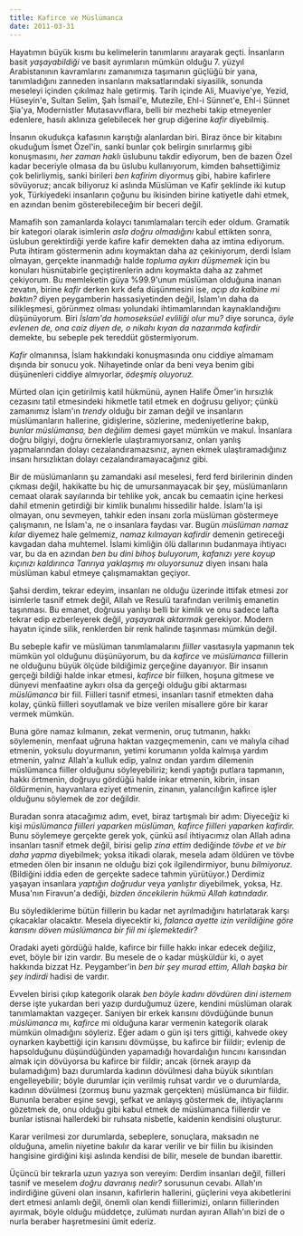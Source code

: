 ```yaml
---
title: Kafirce ve Müslümanca
date: 2011-03-31
---
```


Hayatımın büyük kısmı bu kelimelerin tanımlarını arayarak geçti.
İnsanların basit *yaşayabildiği* ve basit ayrımların mümkün olduğu 7.
yüzyıl Arabistanının kavramlarını zamanımıza taşımanın güçlüğü bir yana,
tanımladığını zanneden insanların maksatlarındaki siyasilik, sonunda
meseleyi içinden çıkılmaz hale getirmiş. Tarih içinde Ali, Muaviye'ye,
Yezid, Hüseyin'e, Sultan Selim, Şah İsmail'e, Mutezile, Ehl-i Sünnet'e,
Ehl-i Sünnet Şia'ya, Modernistler Mutasavvıflara, belli bir mezhebi
takip etmeyenler edenlere, hasılı aklınıza gelebilecek her grup diğerine
*kafir* diyebilmiş.

İnsanın okudukça kafasının karıştığı alanlardan biri. Biraz önce bir
kitabını okuduğum İsmet Özel'in, sanki bunlar çok belirgin sınırlarmış
gibi konuşmasını, *her zaman haklı* üslubunu takdir ediyorum, ben de
bazen Özel kadar beceriyle olmasa da bu üslubu kullanıyorum, kimden
bahsettiğimiz çok belirliymiş, sanki birileri *ben kafirim* diyormuş
gibi, habire kafirlere sövüyoruz; ancak biliyoruz ki aslında Müslüman ve
Kafir şeklinde iki kutup yok, Türkiyedeki insanların çoğunu bu ikisinden
birine katiyetle dahi etmek, en azından benim gösterebileceğim bir
beceri değil.

Mamafih son zamanlarda kolaycı tanımlamaları tercih eder oldum. Gramatik
bir kategori olarak isimlerin *asla doğru olmadığını* kabul ettikten
sonra, üslubun gerektirdiği yerde kafire kafir demekten daha az imtina
ediyorum. Puta ihtiram göstermenin adını koymaktan daha az çekiniyorum,
derdi İslam olmayan, gerçekte inanmadığı halde *topluma aykırı düşmemek*
için bu konuları hüsnütabirle geçiştirenlerin adını koymakta daha az
zahmet çekiyorum. Bu memleketin güya %99.9'unun müslüman olduğuna inanan
zevatın, birine *kafir* derken kırk defa düşünmesini ise, *açıp da
kalbine mi baktın?* diyen peygamberin hassasiyetinden değil, İslam'ın
daha da silikleşmesi, görünmez olması yolundaki ihtimamlarından
kaynaklandığını düşünüyorum. Biri *İslam'da homoseksüel evliliği olur
mu?* diye sorunca, *öyle evlenen de, ona caiz diyen de, o nikahı kıyan
da nazarımda kafirdir* demekte, bu sebeple pek tereddüt göstermiyorum.

*Kafir* olmanınsa, İslam hakkındaki konuşmasında onu ciddiye almamam
dışında bir sonucu yok. Nihayetinde onlar da beni veya benim gibi
düşünenleri ciddiye almıyorlar, *ödeşmiş oluyoruz.*

Mürted olan için getirilmiş katil hükmünü, aynen Halife Ömer'in
hırsızlık cezasını tatil etmesindeki hikmetle tatil etmek en doğrusu
geliyor; çünkü zamanımız İslam'ın *trendy* olduğu bir zaman değil ve
insanların müslümanların hallerine, gidişlerine, sözlerine,
medeniyetlerine bakıp, *bunlar müslümansa, ben değilim* demesi gayet
mümkün ve makul. İnsanlara doğru bilgiyi, doğru örneklerle
ulaştıramıyorsanız, onları yanlış yapmalarından dolayı
cezalandıramazsınız, aynen ekmek ulaştıramadığınız insanı hırsızlıktan
dolayı cezalandıramayacağınız gibi.

Bir de müslümanların şu zamandaki asıl meselesi, ferd ferd birilerinin
dinden çıkması değil, hakikatte bu hiç de umursanmayacak bir şey,
müslümanların cemaat olarak sayılarında bir tehlike yok, ancak bu
cemaatin içine herkesi dahil etmenin getirdiği bir kimlik bunalımı
hissedilir halde. İslam'la işi olmayan, onu sevmeyen, tahkir eden insanı
zorla müslüman göstermeye çalışmanın, ne İslam'a, ne o insanlara faydası
var. Bugün *müslüman namaz kılar* diyemez hale gelmemiz, *namaz kılmayan
kafirdir* demenin getireceği kavgadan daha muhtemel. İslami kimliğin ölü
dallarının budanmaya ihtiyacı var, bu da en azından *ben bu dini bihoş
buluyorum, kafanızı yere koyup kıçınızı kaldırınca Tanrıya yaklaşmış mı
oluyorsunuz* diyen insanı hala müslüman kabul etmeye çalışmamaktan
geçiyor.

Şahsi derdim, tekrar edeyim, insanları ne olduğu üzerinde ittifak etmesi
zor isimlerle tasnif etmek değil, Allah ve Resulü tarafından verilmiş
emanetin taşınması. Bu emanet, doğrusu yanlışı belli bir kimlik ve onu
sadece lafta tekrar edip ezberleyerek değil, *yaşayarak aktarmak*
gerekiyor. Modern hayatın içinde silik, renklerden bir renk halinde
taşınması mümkün değil.

Bu sebeple kafir ve müslüman tanımlamalarını *fiiller* vasıtasıyla
yapmanın tek mümkün yol olduğunu düşünüyorum, bu da *kafirce* ve
*müslümanca* fiillerin ne olduğunu büyük ölçüde bildiğimiz gerçeğine
dayanıyor. Bir insanın gerçeği bildiği halde inkar etmesi, *kafirce* bir
fiilken, hoşuna gitmese ve dünyevi menfaatine aykırı olsa da gerçeği
olduğu gibi aktarması *müslümanca* bir fiil. Fiilleri tasnif etmesi,
insanları tasnif etmekten daha kolay, çünkü fiilleri soyutlamak ve bize
verilen misallere göre bir karar vermek mümkün.

Buna göre namaz kılmanın, zekat vermenin, oruç tutmanın, hakkı
söylemenin, menfaat uğruna haktan vazgeçmemenin, canı ve malıyla cihad
etmenin, yoksulu doyurmanın, yetimi korumanın yolda kalmışa yardım
etmenin, yalnız Allah'a kulluk edip, yalnız ondan yardım dilemenin
müslümanca fiiller olduğunu söyleyebiliriz; kendi yaptığı putlara
tapmanın, hakkı örtmenin, doğruyu gördüğü halde inkar etmenin, kibrin,
insan öldürmenin, hayvanlara eziyet etmenin, zinanın, yalancılığın
kafirce işler olduğunu söylemek de zor değildir.

Buradan sonra atacağımız adım, evet, biraz tartışmalı bir adım:
Diyeceğiz ki kişi *müslümanca fiilleri yaparken müslüman, kafirce
fiilleri yaparken kafirdir.* Bunu söylemeye gerçekte gerek yok, çünkü
asıl ihtiyacımız olan Allah adına insanları tasnif etmek değil, birisi
gelip *zina ettim* dediğinde *tövbe et ve bir daha yapma* diyebilmek;
yoksa itikadi olarak, mesela adam öldüren ve tövbe etmeden ölen bir
insanın ne olduğu bizi çok ilgilendirmiyor, bunu *bilmiyoruz.*
(Bildiğini iddia eden de gerçekte sadece tahmin yürütüyor.) Derdimiz
yaşayan insanlara *yaptığın doğrudur* veya *yanlıştır* diyebilmek,
yoksa, Hz. Musa'nın Firavun'a dediği, *bizden öncekilerin hükmü Allah
katındadır.*

Bu söylediklerime bütün fiillerin bu kadar net ayrılmadığını
hatırlatarak karşı çıkacaklar olacaktır. Mesela diyecektir ki, *falanca
ayette izin verildiğine göre karısını döven müslümanca bir fiil mi
işlemektedir?*

Oradaki ayeti gördüğü halde, kafirce bir fiille hakkı inkar edecek
değiliz, evet, böyle bir izin vardır. Bu mesele de o kadar müşküldür ki,
o ayet hakkında bizzat Hz. Peygamber'in *ben bir şey murad ettim, Allah
başka bir şey indirdi* hadisi de vardır.

Evvelen birisi çıkıp kategorik olarak *ben böyle kadını dövdüren dini
istemem* derse işte yukardan beri yazıp durduğumuz üzere, kendini
müslüman olarak tanımlamaktan vazgeçer. Saniyen bir erkek karısını
dövdüğünde bunun *müslümanca* mı, *kafirce* mi olduğuna karar vermenin
kategorik olarak mümkün olmadığını söyleriz. Eğer adam o gün işi ters
gittiği, kahvede okey oynarken kaybettiği için karısını dövmüşse, bu
kafirce bir fiildir; evlenip de hapsolduğunu düşündüğünden yapamadığı
hovardalığın hıncını karısından almak için dövüyorsa bu kafirce bir
fiildir; ancak (örnek arayıp da bulamadığım) bazı durumlarda kadının
dövülmesi daha büyük sıkıntıları engelleyebilir; böyle durumlar için
verilmiş ruhsat vardır ve o durumlarda, kadının dövülmesi (zormuş bunu
yazmak gerçekten) müslümanca bir fiildir. Bununla beraber eşine sevgi,
şefkat ve anlayış göstermek de, ihtiyaçlarını gözetmek de, onu olduğu
gibi kabul etmek de müslümanca fiillerdir ve bunlar istisnai hallerdeki
bir ruhsata nisbetle, kaidenin kendisini oluşturur.

Karar verilmesi zor durumlarda, sebeplere, sonuçlara, maksadın ne
olduğuna, amelin niyetine bakılır da karar verilir ve bir fiilin bu
ikisinden hangisine girdiğini kişi aslında kendisi de bilir, mesele de
bundan ibarettir.

Üçüncü bir tekrarla uzun yazıya son vereyim: Derdim insanları değil,
fiilleri tasnif ve meselem *doğru davranış nedir?* sorusunun cevabı.
Allah'ın indirdiğine güveni olan insanın, kafirlerin hallerini,
güçlerini veya akıbetlerini dert etmesi anlamlı değil, önemli olan kendi
fiillerimizi, onların fiillerinden ayırmak, böyle olduğu müddetçe,
zulümatı nurdan ayıran Allah'ın bizi de o nurla beraber haşretmesini
ümit ederiz.

